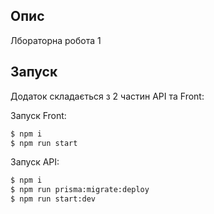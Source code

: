 ## Опис

Лбораторна робота 1

## Запуск

Додаток складається з 2 частин API та Front:

Запуск Front:
```bash
$ npm i
$ npm run start
```

Запуск API:
```bash
$ npm i
$ npm run prisma:migrate:deploy
$ npm run start:dev
```